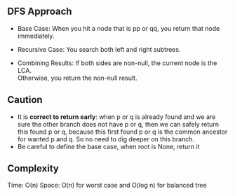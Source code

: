 ## DFS Approach
- Base Case:
	When you hit a node that is pp or qq, you return that node immediately.

- Recursive Case:
	You search both left and right subtrees.

- Combining Results:
    If both sides are non-null, the current node is the LCA.  
    Otherwise, you return the non-null result.

## Caution
- It is **correct to return early**: when p or q is already found and we are sure the other branch does not have p or q, then we can safely return this found p or q, because this first found p or q is the common ancestor for wanted p and q. So no need to dig deeper on this branch.  
- Be careful to define the base case, when root is None, return it

## Complexity
Time: O(n)
Space: O(n) for worst case and O(log n) for balanced tree